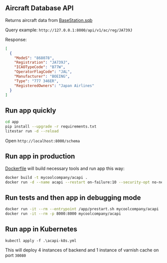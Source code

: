## Aircraft Database API

Returns aircraft data from [BaseStation.sqb](https://github.com/varnav/BaseStation.sqb)

Query example: `http://127.0.0.1:8000/api/v1/ac/reg/JA739J`

Response:

```json
[
  {
    "ModeS": "868078",
    "Registration": "JA739J",
    "ICAOTypeCode": "B77W",
    "OperatorFlagCode": "JAL",
    "Manufacturer": "BOEING",
    "Type": "777 346ER",
    "RegisteredOwners": "Japan Airlines"
  }
]
```

## Run app quickly

```sh
cd app
pip install --upgrade -r requirements.txt
litestar run -d --reload
```

Open `http://localhost:8000/schema`

## Run app in production

[Dockerfile](Dockerfile) will build necessary tools and run app this way:

```sh
docker build -t mycoolcompany/acapi .
docker run -d --name acapi --restart on-failure:10 --security-opt no-new-privileges -p 8000:8000 mycoolcompany/acapi
```

## Run tests and then app in debugging mode

```sh
docker run -it --rm --entrypoint /app/prestart.sh mycoolcompany/acapi
docker run -it --rm -p 8000:8000 mycoolcompany/acapi
```

## Run app in Kubernetes

`kubectl apply -f .\acapi-k8s.yml`

This will deploy 4 instances of backend and 1 instance of varnish cache on port `30080`
